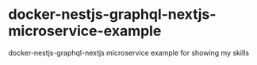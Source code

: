 # docker-nestjs-graphql-nextjs-microservice-example
docker-nestjs-graphql-nextjs microservice example for showing my skills
